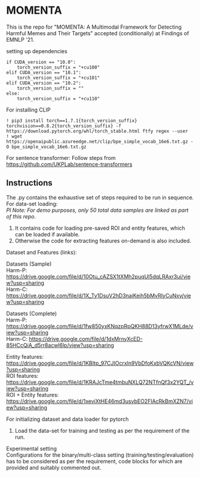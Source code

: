 # MOMENTA

This is the repo for "MOMENTA: A Multimodal Framework for Detecting Harmful Memes and Their Targets" accepted (conditionally) at Findings of EMNLP '21.

setting up dependencies
```
if CUDA_version == "10.0":
    torch_version_suffix = "+cu100"    
elif CUDA_version == "10.1":
    torch_version_suffix = "+cu101"    
elif CUDA_version == "10.2":
    torch_version_suffix = ""    
else:
    torch_version_suffix = "+cu110"
```
For installing CLIP
```
! pip3 install torch==1.7.1{torch_version_suffix} torchvision==0.8.2{torch_version_suffix} -f https://download.pytorch.org/whl/torch_stable.html ftfy regex --user
! wget https://openaipublic.azureedge.net/clip/bpe_simple_vocab_16e6.txt.gz -O bpe_simple_vocab_16e6.txt.gz
```
For sentence transformer: Follow steps from https://github.com/UKPLab/sentence-transformers


## Instructions
The .py contains the exhaustive set of steps required to be run in sequence.
For data-set loading:<br>
_Pl Note: For demo purposes, only 50 total data samples are linked as part of this repo._
1. It contains code for loading pre-saved ROI and entity features, which can be loaded if available.
2. Otherwise the code for extracting features on-demand is also included.

Dataset and Features (links):<br>

Datasets (Sample) <br>
Harm-P: https://drive.google.com/file/d/10Otu_cAZSX1tXMh2puqUl5dqLRAxr3ui/view?usp=sharing <br>
Harm-C: https://drive.google.com/file/d/1X_Ty1DsuV2hD3naiKeih5bMvRIyCuNxy/view?usp=sharing

Datasets (Complete) <br>
Harm-P: https://drive.google.com/file/d/1fw850yxKNqzpRpQKH88D13yfrwX1MLde/view?usp=sharing <br>
Harm-C: https://drive.google.com/file/d/1dxMrnyXcED-85HCcQiA_d5rr8acwl6lp/view?usp=sharing

Entity features: https://drive.google.com/file/d/1KBltp_97CJIOcrxln9VbDfoKxbVQKcVN/view?usp=sharing <br>
ROI features: https://drive.google.com/file/d/1KRAJcTme4tmbuNXLQ72NTfnQf3x2YQT_/view?usp=sharing <br>
ROI + Entity features: https://drive.google.com/file/d/1xeviXtHE46md3usybEO2FIAcRkBmXZN7/view?usp=sharing <br>

For initializing dataset and data loader for pytorch

1. Load the data-set for training and testing as per the requirement of the run.

Experimental setting<br>
Configurations for the binary/multi-class setting (training/testing/evaluation) has to be considered as per the requirement, code blocks for which are provided and suitably commented out.
